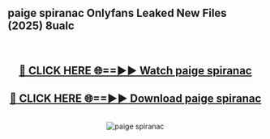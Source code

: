 <h2>paige spiranac Onlyfans Leaked New Files (2025) 8ualc</h2>
<br>
<div align="center">
<h2><a href="https://mediafiles.top/paige_spiranac&ref=git" rel="nofollow">🔴 CLICK HERE 🌐==►► Watch paige spiranac</a></h2>
<h2><a href="https://mediafiles.top/paige_spiranac&ref=git" rel="nofollow">🔴 CLICK HERE 🌐==►► Download paige spiranac</a></h2>
<br>
<a href="https://mediafiles.top/paige_spiranac&ref=git" rel="nofollow" data-target="animated-image.originalLink"><img src="https://i.ibb.co.com/xMMVF88/686577567.gif" alt="paige spiranac" style="max-width: 100%; display: inline-block;" data-target="animated-image.originalImage"></a>
</div>
<br>
<br>